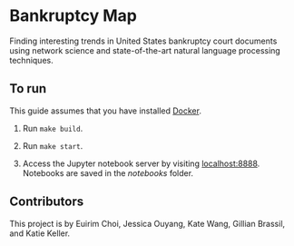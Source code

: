 # Bankruptcy Map

Finding interesting trends in United States bankruptcy court documents using network science and state-of-the-art natural language processing techniques.

## To run

This guide assumes that you have installed [Docker](https://docs.docker.com/install/).

1. Run `make build`.

2. Run `make start`.

3. Access the Jupyter notebook server by visiting [localhost:8888](http://localhost:8888). Notebooks are saved in the *notebooks* folder.

## Contributors

This project is by Euirim Choi, Jessica Ouyang, Kate Wang, Gillian Brassil, and Katie Keller.
